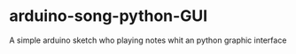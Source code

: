 # arduino-song-python-GUI
A simple arduino sketch who playing notes whit an python graphic interface
